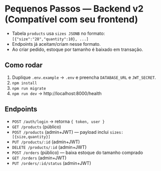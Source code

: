 # Pequenos Passos — Backend v2 (Compatível com seu frontend)

- Tabela `products` usa `sizes JSONB` no formato: `[{"size":"28","quantity":10}, ...]`
- Endpoints já aceitam/criam nesse formato.
- Ao criar pedido, estoque por tamanho é baixado em transação.

## Como rodar
1. Duplique `.env.example` → `.env` e preencha `DATABASE_URL` e `JWT_SECRET`.
2. `npm install`
3. `npm run migrate`
4. `npm run dev` → http://localhost:8000/health

## Endpoints
- `POST /auth/login` → retorna `{ token, user }`
- `GET /products` (público)
- `POST /products` (admin+JWT) — payload inclui `sizes: [{size,quantity}]`
- `PUT /products/:id` (admin+JWT)
- `DELETE /products/:id` (admin+JWT)
- `POST /orders` (público) — baixa estoque do tamanho comprado
- `GET /orders` (admin+JWT)
- `PUT /orders/:id/status` (admin+JWT)
